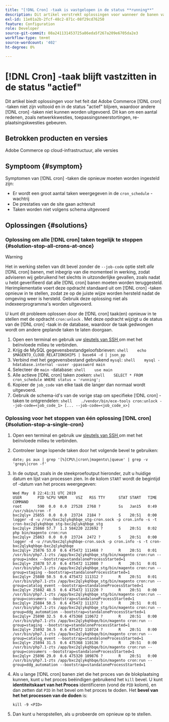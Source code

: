 ```yaml
---
title: "[!DNL Cron] -taak is vastgelopen in de status **running**"
description: Dit artikel verstrekt oplossingen voor wanneer de banen van Adobe Commerce  [!DNL cron]  niet voltooien uitvoerend en in een "lopende"status voortzetten, die andere  [!DNL cron]  banen verhindert te lopen. Dit kan om een aantal redenen, zoals netwerkkwesties, toepassingsneerstortingen, re-plaatsingskwesties gebeuren.
exl-id: 11e01a2b-2fcf-48c2-871c-08f29cd76250
feature: Configuration
role: Developer
source-git-commit: 08a241131453725a86eda5f267a209e6705da2e3
workflow-type: tm+mt
source-wordcount: '402'
ht-degree: 0%

---
```


# [!DNL Cron] -taak blijft vastzitten in de status &quot;actief&quot;

Dit artikel biedt oplossingen voor het feit dat Adobe Commerce [!DNL cron] -taken niet zijn voltooid en in de status &quot;actief&quot; blijven, waardoor andere [!DNL cron] -taken niet kunnen worden uitgevoerd. Dit kan om een aantal redenen, zoals netwerkkwesties, toepassingsneerstortingen, re-plaatsingskwesties gebeuren.

## Betrokken producten en versies

Adobe Commerce op cloud-infrastructuur, alle versies

## Symptoom {#symptom}

Symptomen van [!DNL cron] -taken die opnieuw moeten worden ingesteld zijn:

* Er wordt een groot aantal taken weergegeven in de `cron_schedule` -wachtrij
* De prestaties van de site gaan achteruit
* Taken worden niet volgens schema uitgevoerd

## Oplossingen {#solutions}

### Oplossing om alle [!DNL cron] taken tegelijk te stoppen {#solution-stop-all-crons-at-once}

>[!WARNING]
>
>Het in werking stellen van dit bevel zonder de `--job-code` optie stelt *alle* [!DNL cron] banen, met inbegrip van die momenteel in werking, zodat adviseren wij gebruikend het slechts in uitzonderlijke gevallen, zoals nadat u hebt geverifieerd dat alle [!DNL cron] banen moeten worden teruggesteld. Herimplementatie voert deze opdracht standaard uit om [!DNL cron] -taken opnieuw in te stellen, zodat ze op de juiste wijze worden hersteld nadat de omgeving weer is hersteld. Gebruik deze oplossing niet als indexeerprogramma&#39;s worden uitgevoerd.

U kunt dit probleem oplossen door de [!DNL cron] taak(en) opnieuw in te stellen met de opdracht `cron:unlock` . Met deze opdracht wijzigt u de status van de [!DNL cron] -taak in de database, waardoor de taak gedwongen wordt om andere geplande taken te laten doorgaan.

1. Open een terminal en gebruik uw [ sleutels van SSH ](https://experienceleague.adobe.com/en/docs/commerce-cloud-service/user-guide/develop/secure-connections) om met het beïnvloede milieu te verbinden.
1. Krijg de MySQL gegevensbestandgeloofsbrieven:    ```shell    echo $MAGENTO_CLOUD_RELATIONSHIPS | base64 -d | json_pp    ```
1. Verbind met het gegevensbestand gebruikend `mysql`:    ```shell    mysql -hdatabase.internal -uuser -ppassword main    ```
1. Selecteer de `main` -database:    ```shell    use main    ```
1. Alle actieve [!DNL cron] taken zoeken:    ```shell    SELECT * FROM cron_schedule WHERE status = 'running';    ```
1. Kopieer de `job_code` van elke taak die langer dan normaal wordt uitgevoerd.
1. Gebruik de schema-id&#39;s van de vorige stap om specifieke [!DNL cron] -taken te ontgrendelen:    ```shell    ./vendor/bin/ece-tools cron:unlock --job-code=<job_code_1> [... --job-code=<job_code_x>]    ```

### Oplossing voor het stoppen van één oplossing [!DNL cron] {#solution-stop-a-single-cron}

1. Open een terminal en gebruik uw [ sleutels van SSH ](https://experienceleague.adobe.com/en/docs/commerce-cloud-service/user-guide/develop/secure-connections) om met het beïnvloede milieu te verbinden.
1. Controleer lange lopende taken door het volgende bevel te gebruiken:

   ```date; ps aux | grep '[%]CPU\|cron\|magento\|queue' | grep -v 'grep\|cron -f'```

1. In de output, zoals in de steekproefoutput hieronder, zult u huidige datum en lijst van processen zien. In de kolom `START` wordt de begintijd of -datum van het proces weergegeven:

   ```
   Wed May  8 22:41:31 UTC 2019
   USER       PID %CPU %MEM    VSZ   RSS TTY      STAT START   TIME COMMAND
   root       590  0.0  0.0  27528  2768 ?        Ss   Jan15   0:49 /usr/sbin/cron -f
   bxc2qly+ 25855  0.0  0.0  23724  2184 ?        S    20:51   0:00 logger -d -u /run/bxc2qlykqhbqe_stg-cron.sock -p cron.info -s -t cron-bxc2qlykqhbqe_stg-bxc2qlykqhbqe_stg
   bxc2qly+ 25860 57.7  1.3 584220 222692 ?       S    20:51   0:02 php bin/magento cron:run
   bxc2qly+ 25863  0.0  0.0  23724  2472 ?        S    20:51   0:00 logger -d -u /run/bxc2qlykqhbqe-cron.sock -p cron.info -s -t cron-bxc2qlykqhbqe-bxc2qlykqhbqe
   bxc2qly+ 25876 53.0  0.6 475472 111468 ?       R    20:51   0:01 /usr/bin/php7.1-zts /app/bxc2qlykqhbqe_stg/bin/magento cron:run --group=index --bootstrap=standaloneProcessStarted=1
   bxc2qly+ 25878 57.0  0.6 475472 112080 ?       R    20:51   0:01 /usr/bin/php7.1-zts /app/bxc2qlykqhbqe_stg/bin/magento cron:run --group=staging --bootstrap=standaloneProcessStarted=1
   bxc2qly+ 25880 50.5  0.6 475472 111312 ?       R    20:51   0:01 /usr/bin/php7.1-zts /app/bxc2qlykqhbqe_stg/bin/magento cron:run --group=catalog_event --bootstrap=standaloneProcessStarted=1
   bxc2qly+ 25882 48.5  0.6 475472 111220 ?       R    20:51   0:00 /usr/bin/php7.1-zts /app/bxc2qlykqhbqe_stg/bin/magento cron:run --group=consumers --bootstrap=standaloneProcessStarted=1
   bxc2qly+ 25884 50.5  0.6 475472 111372 ?       R    20:51   0:01 /usr/bin/php7.1-zts /app/bxc2qlykqhbqe_stg/bin/magento cron:run --group=ddg_automation --bootstrap=standaloneProcessStarted=1
   bxc2qly+ 25890 32.5  0.6 475368 110672 ?       R    20:51   0:00 /usr/bin/php7.1-zts /app/bxc2qlykqhbqe/bin/magento cron:run --group=staging --bootstrap=standaloneProcessStarted=1
   bxc2qly+ 25892 34.5  0.6 475472 110724 ?       R    20:51   0:00 /usr/bin/php7.1-zts /app/bxc2qlykqhbqe/bin/magento cron:run --group=catalog_event --bootstrap=standaloneProcessStarted=1
   bxc2qly+ 25894 31.5  0.6 475368 110136 ?       R    20:51   0:00 /usr/bin/php7.1-zts /app/bxc2qlykqhbqe/bin/magento cron:run --group=consumers --bootstrap=standaloneProcessStarted=1
   bxc2qly+ 25896 29.0  0.6 475320 109876 ?       R    20:51   0:00 /usr/bin/php7.1-zts /app/bxc2qlykqhbqe/bin/magento cron:run --group=ddg_automation --bootstrap=standaloneProcessStarted=1
   ```

1. Als u lange [!DNL cron] banen ziet die het proces van de blokplaatsing kunnen, kunt u het proces beëindigen gebruikend het `kill` bevel. U kunt **identiteitskaart van het Proces** identificeren (vond de `PID` kolom), en dan zetten dat `PID` in het bevel om het proces te doden.
Het **bevel van het het processen van de doden** is:

   ```kill -9 <PID>```

1. Dan kunt u heropstellen, als u probeerde om opnieuw op te stellen.
